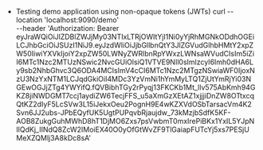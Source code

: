 - Testing demo application using non-opaque tokens (JWTs)
curl --location 'localhost:9090/demo' \
--header 'Authorization: Bearer eyJraWQiOiJlZDBlZWJjMy03NTIxLTRjOWItYjI1Ni0yYjRhMGNkODdhOGEiLCJhbGciOiJSUzI1NiJ9.eyJzdWIiOiJjbGllbnQtY3JlZGVudGlhbHMtY2xpZW50IiwiYXVkIjoiY2xpZW50LWNyZWRlbnRpYWxzLWNsaWVudCIsIm5iZiI6MTc1Nzc2MTUzNSwic2NvcGUiOlsiQ1VTVE9NIl0sImlzcyI6Imh0dHA6Ly9sb2NhbGhvc3Q6ODA4MCIsImV4cCI6MTc1Nzc2MTgzNSwiaWF0IjoxNzU3NzYxNTM1LCJqdGkiOiI4MDc3YzVmNi1hYmMyLTQ1ZjUtYmRjYi03NGEwOGJjZTg4YWYifQ.fQVBibhTGy2rPyqj13FKCKb1Mt_llv575AbKmh94GKZ8jiNWDGMT7ccj1aydiZW6TecjFFS_u5aXmGzXEtAZ1xjjjiDnZW8OTtxcqQtKZ2dIyF5LcSVw3L15iJekxOeu2PognH9E4wKZXVdOSbTarsacVm4K2Svn6JJ2ubs-JPbEQyfUK5UgtPUPqvbRjaujdw_73kMzjbSdfK5KF-AOB8ZukgGuhMWhD8hT1DjMO6Zxs7psVwbmT0mxIrePiBKx1YxIL5YJpNIlQdKj_IINdQ8ZcW2IMoiEX40O0yOfGtWvZF9TlGaiapFUTcYj5xs7PESjUMeXZQMlj3A8kDc8sA'